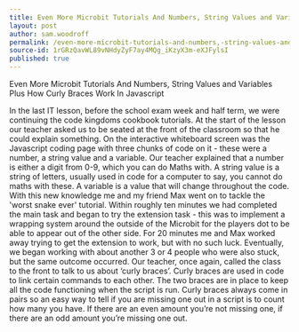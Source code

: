 ```yaml
---
title: Even More Microbit Tutorials And Numbers, String Values and Variables Plus How Curly Braces Work In Javascript
layout: post
author: sam.woodroff
permalink: /even-more-microbit-tutorials-and-numbers,-string-values-and-variables-plus-how-curly-braces-work-in-javascript/
source-id: 1rGRzQavWL89vNHdyZyF7ay4MQg_iKzyX3m-eXJFylsI
published: true
---
```

Even More Microbit Tutorials And Numbers, String Values and Variables Plus How Curly Braces Work In Javascript 

In the last IT lesson, before the school exam week and half term, we were continuing the code kingdoms cookbook tutorials. At the start of the lesson our teacher asked us to be seated at the front of the classroom so that he could explain something. On the interactive whiteboard screen was the Javascript coding page with three chunks of code on it - these were a number, a string value and a variable. Our teacher explained that a number is either a digit from 0-9, which you can do Maths with. A string value is a string of letters, usually used in code for a computer to say, you cannot do maths with these. A variable is a value that will change throughout the code. With this new knowledge me and my friend Max went on to tackle the 'worst snake ever' tutorial. Within roughly ten minutes we had completed the main task and began to try the extension task - this was to implement a wrapping system around the outside of the Microbit for the players dot to be able to appear out of the other side. For 20 minutes me and Max worked away trying to get the extension to work, but with no such luck. Eventually, we began working with about another 3 or 4 people who were also stuck, but the same outcome occurred. Our teacher, once again, called the class to the front to talk to us about ‘curly braces’. Curly braces are used in code to link certain commands to each other. The two braces are in place to keep all the code functioning when the script is run. Curly braces always come in pairs so an easy way to tell if you are missing one out in a script is to count how many you have. If there are an even amount you’re not missing one, if there are an odd amount you’re missing one out.

